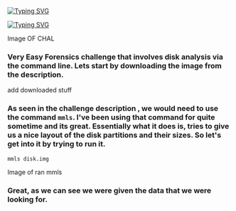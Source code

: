 [![Typing SVG](https://readme-typing-svg.herokuapp.com?font=Sigmar&size=25&duration=3700&pause=400&width=435&lines=Sleuthkit%20Intro)](https://git.io/typing-svg)

[![Typing SVG](https://readme-typing-svg.herokuapp.com?font=Sigmar&size=25&duration=3700&pause=700&color=F72424&width=435&lines=Forensics)](https://git.io/typing-svg)


Image OF CHAL


### Very Easy Forensics challenge that involves disk analysis via the command line. Lets start by downloading the image from the description.

add downloaded stuff

### As seen in the challenge description , we would need to use the command `mmls`. I've been using that command for quite sometime and its great. Essentially what it does is, tries to give us a nice layout of the disk partitions and their sizes. So let's get into it by trying to run it.

`mmls disk.img`

Image of ran mmls

### Great, as we can see we were given the data that we were looking for. 

